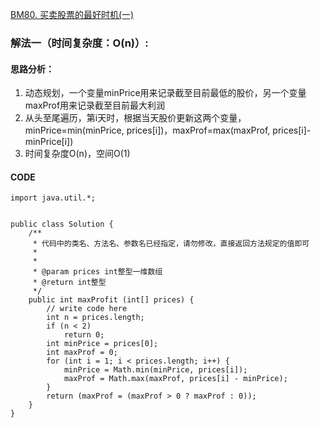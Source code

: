 [BM80. 买卖股票的最好时机(一)](https://www.nowcoder.com/practice/64b4262d4e6d4f6181cd45446a5821ec?tpId=295&tags=&title=&difficulty=0&judgeStatus=0&rp=0&sourceUrl=%2Fexam%2Foj%3Fpage%3D1%26tab%3D%25E7%25AE%2597%25E6%25B3%2595%25E7%25AF%2587%26topicId%3D295)
### 解法一（时间复杂度：O(n)）:
#### 思路分析：
1. 动态规划，一个变量minPrice用来记录截至目前最低的股价，另一个变量maxProf用来记录截至目前最大利润
2. 从头至尾遍历，第i天时，根据当天股价更新这两个变量，minPrice=min(minPrice, prices[i])，maxProf=max(maxProf, prices[i]-minPrice[i])
3. 时间复杂度O(n)，空间O(1)
#### CODE
```
import java.util.*;


public class Solution {
    /**
     * 代码中的类名、方法名、参数名已经指定，请勿修改，直接返回方法规定的值即可
     *
     * 
     * @param prices int整型一维数组 
     * @return int整型
     */
    public int maxProfit (int[] prices) {
        // write code here
        int n = prices.length;
        if (n < 2)
            return 0;
        int minPrice = prices[0];
        int maxProf = 0;
        for (int i = 1; i < prices.length; i++) {
            minPrice = Math.min(minPrice, prices[i]);
            maxProf = Math.max(maxProf, prices[i] - minPrice);
        }
        return (maxProf = (maxProf > 0 ? maxProf : 0));
    }
}
```
